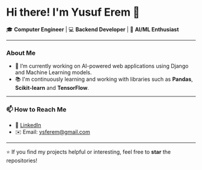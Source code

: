 # Hi there! I'm Yusuf Erem 👋

🎓 **Computer Engineer** | 💻 **Backend Developer** | 🤖 **AI/ML Enthusiast**  

---

### About Me

- 🔭 I’m currently working on AI-powered web applications using Django and Machine Learning models.
- 📚 I'm continuously learning and working with libraries such as **Pandas**, **Scikit-learn** and **TensorFlow**.

---

### 📫 How to Reach Me

- 💼 [LinkedIn](https://linkedin.com/in/yusuferem)
- ✉️ Email: ysferem@gmail.com

---

⭐ If you find my projects helpful or interesting, feel free to **star** the repositories!
